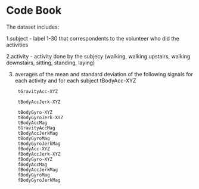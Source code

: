 # Code Book

The dataset includes:

1.subject - label 1-30 that correspondents to the volunteer who did the activities

2.activity - activity done by the subjecy (walking, walking upstairs, walking downstairs, sitting, standing, laying)

3. averages of the mean and standard deviation of the following signals for each activity and for each subject
        tBodyAcc-XYZ
        
        tGravityAcc-XYZ
        
        tBodyAccJerk-XYZ
        
        tBodyGyro-XYZ
        tBodyGyroJerk-XYZ
        tBodyAccMag
        tGravityAccMag
        tBodyAccJerkMag
        tBodyGyroMag
        tBodyGyroJerkMag
        fBodyAcc-XYZ
        fBodyAccJerk-XYZ
        fBodyGyro-XYZ
        fBodyAccMag
        fBodyAccJerkMag
        fBodyGyroMag
        fBodyGyroJerkMag
